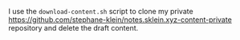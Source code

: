 I use the `download-content.sh` script to clone my private https://github.com/stephane-klein/notes.sklein.xyz-content-private repository and delete the draft content.
